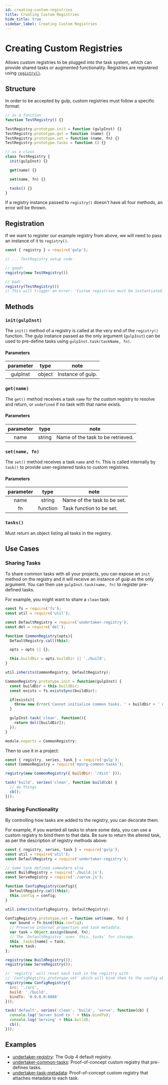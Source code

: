 ```yaml
---
id: creating-custom-registries
title: Creating Custom Registries
hide_title: true
sidebar_label: Creating Custom Registries
---
```


# Creating Custom Registries

Allows custom registries to be plugged into the task system, which can provide shared tasks or augmented functionality. Registries are registered using [`registry()`][registry-api-docs].

## Structure

In order to be accepted by gulp, custom registries must follow a specific format.

```js
// as a function
function TestRegistry() {}

TestRegistry.prototype.init = function (gulpInst) {}
TestRegistry.prototype.get = function (name) {}
TestRegistry.prototype.set = function (name, fn) {}
TestRegistry.prototype.tasks = function () {}

// as a class
class TestRegistry {
  init(gulpInst) {}

  get(name) {}

  set(name, fn) {}

  tasks() {}
}
```

If a registry instance passed to `registry()` doesn't have all four methods, an error will be thrown.

## Registration

If we want to register our example registry from above, we will need to pass an instance of it to `registry()`.

```js
const { registry } = require('gulp');

// ... TestRegistry setup code

// good!
registry(new TestRegistry())

// bad!
registry(TestRegistry())
// This will trigger an error: 'Custom registries must be instantiated, but it looks like you passed a constructor'
```

## Methods

### `init(gulpInst)`

The `init()` method of a registry is called at the very end of the `registry()` function. The gulp instance passed as the only argument (`gulpInst`) can be used to pre-define tasks using
`gulpInst.task(taskName, fn)`.

#### Parameters

| parameter | type | note |
|:---------:|:----:|------|
| gulpInst | object | Instance of gulp. |

### `get(name)`

The `get()` method receives a task `name` for the custom registry to resolve and return, or `undefined` if no task with that name exists.

#### Parameters

| parameter | type | note |
|:---------:|:----:|------|
| name | string | Name of the task to be retrieved. |

### `set(name, fn)`

The `set()` method receives a task `name` and `fn`. This is called internally by `task()` to provide user-registered tasks to custom registries.

#### Parameters

| parameter | type | note |
|:---------:|:----:|------|
| name | string | Name of the task to be set. |
| fn | function | Task function to be set. |

### `tasks()`

Must return an object listing all tasks in the registry.

## Use Cases

### Sharing Tasks

To share common tasks with all your projects, you can expose an `init` method on the registry and it will receive an instance of gulp as the only argument. You can then use `gulpInst.task(name, fn)` to register pre-defined tasks.

For example, you might want to share a `clean` task:

```js
const fs = require('fs');
const util = require('util');

const DefaultRegistry = require('undertaker-registry');
const del = require('del');

function CommonRegistry(opts){
  DefaultRegistry.call(this);

  opts = opts || {};

  this.buildDir = opts.buildDir || './build';
}

util.inherits(CommonRegistry, DefaultRegistry);

CommonRegistry.prototype.init = function(gulpInst) {
  const buildDir = this.buildDir;
  const exists = fs.existsSync(buildDir);

  if(exists){
    throw new Error('Cannot initialize common tasks. ' + buildDir + ' directory exists.');
  }

  gulpInst.task('clean', function(){
    return del([buildDir]);
  });
}

module.exports = CommonRegistry;
```

Then to use it in a project:

```js
const { registry, series, task } = require('gulp');
const CommonRegistry = require('myorg-common-tasks');

registry(new CommonRegistry({ buildDir: '/dist' }));

task('build', series('clean', function build(cb) {
  // do things
  cb();
}));
```

### Sharing Functionality

By controlling how tasks are added to the registry, you can decorate them.

For example, if you wanted all tasks to share some data, you can use a custom registry to bind them to that data. Be sure to return the altered task, as per the description of registry methods above:

```js
const { registry, series, task } = require('gulp');
const util = require('util');
const DefaultRegistry = require('undertaker-registry');

// Some task defined somewhere else
const BuildRegistry = require('./build.js');
const ServeRegistry = require('./serve.js');

function ConfigRegistry(config){
  DefaultRegistry.call(this);
  this.config = config;
}

util.inherits(ConfigRegistry, DefaultRegistry);

ConfigRegistry.prototype.set = function set(name, fn) {
  var bound = fn.bind(this.config);
  // Preserve internal properties and task metadata.
  var task = Object.assign(bound, fn);
  // The `DefaultRegistry` uses `this._tasks` for storage.
  this._tasks[name] = task;
  return task;
};

registry(new BuildRegistry());
registry(new ServeRegistry());

// `registry` will reset each task in the registry with
// `ConfigRegistry.prototype.set` which will bind them to the config object.
registry(new ConfigRegistry({
  src: './src',
  build: './build',
  bindTo: '0.0.0.0:8888'
}));

task('default', series('clean', 'build', 'serve', function(cb) {
  console.log('Server bind to ' + this.bindTo);
  console.log('Serving' + this.build);
  cb();
}));
```

## Examples

* [undertaker-registry][undertaker-registry-example]: The Gulp 4 default registry.
* [undertaker-common-tasks][undertaker-common-tasks-example]: Proof-of-concept custom registry that pre-defines tasks.
* [undertaker-task-metadata][undertaker-task-metadata-example]: Proof-of-concept custom registry that attaches metadata to each task.

[registry-api-docs]: ../api/registry.md
[undertaker-registry-example]: https://github.com/gulpjs/undertaker-registry
[undertaker-common-tasks-example]: https://github.com/gulpjs/undertaker-common-tasks
[undertaker-task-metadata-example]: https://github.com/gulpjs/undertaker-task-metadata
